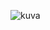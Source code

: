 ![kuva](https://viewer.diagrams.net/?tags=%7B%7D&highlight=0000ff&edit=_blank&layers=1&nav=1&title=pakkauskaavio#R7Vpbl5s2EP41Pqd9sA%2BI%2B%2BNe0vahOU3q9rR5ZI0WK8GICtlr%2BuurKyDEejdN8CXOk60ZSYhv5tOMRsy8u83%2BZ5JW67c4g8UMONl%2B5t3PAHCdMGE%2FXNJISQxcKcgJyqTI6QRL9C%2FUI5V0izJYK5kUUYwLiipTuMJlCVfUkKWE4Cez2yMuMkNQpTk0lsEFy1VaQKvbXyija%2F0WUSf%2FBaJ8rZ%2Fs6hfepLqzmrhepxl%2B6om8NzPvjmBM5b%2FN%2Fg4WHDwTl5%2Be0bYLI7CkrxkAdvT9w3tULtfB298eYj%2FdfZzPvVAtjjb6jWHGAFDNEpfs53a1JTvIp3FZg%2BBtmYmWw1qY0DXOcZkWv2JcqS4fIaWNsmW6pZiJ1nRTKC3cI%2Fo3H76IAtX80FPd79XUotHoRklJ0x%2FF2x%2F6ym6caOmBj7ikaikuENrshvsFa%2BMKlkxS05S0XXzZpd%2Bs8Zas4DtI0AZSSJZVukJlzrQxU7KxOaTPKCW2HNBnbaZE8hkHDKV9XzzuQD%2B%2F9SxGSYjZokjDxhFYpBTtzHWkiht5269zH%2FZHedBneJOad5cWW%2FUky7tM73laIwo5Zlz7xHYQ01P6tgtbPHeQULg%2FjKiNgBowj%2BWIRm8zishPHbndUDF23SN27EyEGbg4zOLYgizybcTcZCLEPAuxLbIwY29LBbcJ%2FgTvcIFJt509oqIYiHoApgXK2bZwv2LoQNbllmOHWES4UYoNyjL%2BmFFLmLaawBieazqwByxrjPmvN5X%2FetHlRZAwSIwQsnBYPD8cRkSr3ea%2FrdjivzK2xKeMLb5zOj9ze07mLILXupnjxKab%2BSD57mYvull0Uje7uHAMfPfEKUxweZgBG7MosSEDU0EWWpDVkOzQih11ryaTcReBaRQ3tIwSOLrTUZKZ6Pw9uUXpIP1HfDmJJgLNdS2QThKZD6d%2F30gQ%2FdIcTA19hxF7ckdFkCw8P4rZ0SEOkyA0iekP%2BaZeVs4x8J52UV9wpIjPw6E%2BI9Xzfd9M9ZIEXHGqFx8p1RNDGUBp0%2BtQcb%2Bsn3d2EIUD9wYDL5YzflWfjs8%2Fssx1zV3h4kWBHVnikXDsuv5EoSU5f9TMrdIbKY65QTSSWXpTReMLKCgOwot2nxcxm6xubZcUzx0zXQ45HWYXcFJmSa%2BBGjtO2Khp4x8HtQs4K1uoRSP8PC5qFxA9LdSSkZulMdQmuyfRxYtzRm1QAQjAYiTn8EaKWcFUp1n9Dj3UlnSbNTdVtZQlGgvEb7ZCE5gJIYjs7dN3xwo02q5f3zp2dvNnDcnvsMI1olg94TqMY55ivNjepY96EQjs0HbHzok1%2FG4c4DvJyMZ2XPPYJec%2F0vrTVRrHWwwLXMHJzWOXnvnGdj1GAUEwvA%2Fw7fuA49rETjvljjYDYSGsUKWlYZ7wny3%2FnO92Ja1ww5Qkf0h%2FYCtkS3AGPz8K5BwO5vwx3aCikUM2uMS1hL%2FV1wJtrnWqvZRzV5grq96IZaSECpVeBvuXy99g%2BIlmwHDgUvH9YdvSuAQCGSa55%2F95IhlwJAIG50t93bavNv7%2FmgZ000j4W42khVZK7FuloAdrGQThWsEHruhIYogFUbjEFU0JK28runChSRiuVJThyh5puEbQhss1cbjQkSvQ5BGPC4Ws97aSRK%2FBs1W1UHa0CjixOjQlufRETU%2FDSablkmitLuwMpgnX6ryejhGvlee9FQxNLZqtvftC0wtVP8tdJekYlSXvtG9f8Q4Znj6tsEu0PK24aqsk9o3scT%2FJu4CDv3WNPXL5n4zVM6c6WXr2uf%2FsQLNuaEbqmccFzT6Os1dBFF3Tdywshr7oysflv12aJ%2FqYd1WWiQc7s%2BdH08XLmUpjetfGXQLjvfkP)